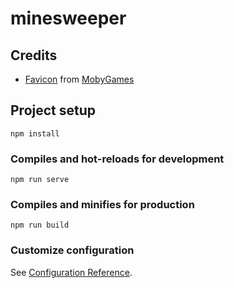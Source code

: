 # minesweeper

## Credits

- [Favicon](https://www.mobygames.com/game/windows/minesweeper/screenshots/gameShotId,257011/) from [MobyGames](https://www.mobygames.com/)

## Project setup

```
npm install
```

### Compiles and hot-reloads for development

```
npm run serve
```

### Compiles and minifies for production

```
npm run build
```

### Customize configuration

See [Configuration Reference](https://cli.vuejs.org/config/).
